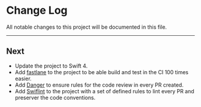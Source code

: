# Change Log
All notable changes to this project will be documented in this file.

---

## Next

* Update the project to Swift 4.
* Add [fastlane](https://github.com/fastlane/fastlane) to the project to be able build and test in the CI 100 times easier.
* Add [Danger](https://github.com/danger/danger) to ensure rules for the code review in every PR created.
* Add [Swiflint](https://github.com/realm/SwiftLint) to the project with a set of defined rules to lint every PR and preserver the code conventions.
